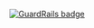
[![GuardRails badge](https://badges.production.guardrails.io/TheLondonWhale/test-ruby-1.svg)](https://www.guardrails.io)
